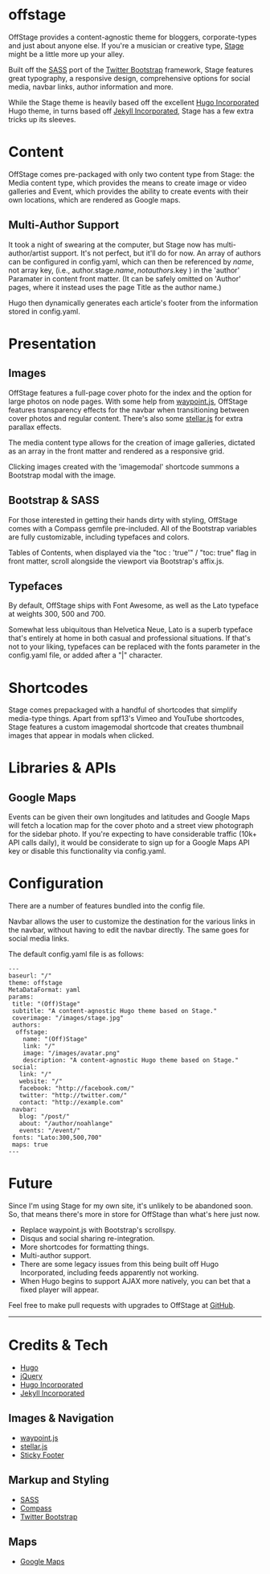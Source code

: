 offstage
========

OffStage provides a content-agnostic theme for bloggers, corporate-types and just about anyone else. If you're a musician or creative type, [Stage](https://github.com/noahlange/stage) might be a little more up your alley.

Built off the [SASS](http://sass-lang.com/) port of the [Twitter Bootstrap](http://getbootstrap.com/) framework, Stage features great typography, a responsive design, comprehensive options for social media, navbar links, author information and more.

While the Stage theme is heavily based off the excellent [Hugo Incorporated](https://github.com/nilproductions/hugo-incorporated) Hugo theme, in turns based off [Jekyll Incorporated](https://github.com/kippt/jekyll-incorporated), Stage has a few extra tricks up its sleeves.

# Content

OffStage comes pre-packaged with only two content type from Stage: the Media content type, which provides the means to create image or video galleries and Event, which provides the ability to create events with their own locations, which are rendered as Google maps.

## Multi-Author Support

It took a night of swearing at the computer, but Stage now has multi-author/artist support. It's not perfect, but it'll do for now. An array of authors can be configured in config.yaml, which can then be referenced by *name*, not array key, (i.e., author.stage.$name, not authors.$key ) in the 'author' Paramater in content front matter. (It can be safely omitted on 'Author' pages, where it instead uses the page Title as the author name.)

Hugo then dynamically generates each article's footer from the information stored in config.yaml.

# Presentation

## Images

OffStage features a full-page cover photo for the index and the option for large photos on node pages. With some help from [waypoint.js](http://imakewebthings.com/jquery-waypoints/), OffStage features  transparency effects for the navbar when transitioning between cover photos and regular content. There's also some [stellar.js](http://markdalgleish.com/projects/stellar.js/) for extra parallax effects.

The media content type allows for the creation of image galleries, dictated as an array in the front matter and rendered as a responsive grid.

Clicking images created with the 'imagemodal' shortcode summons a Bootstrap modal with the image.

## Bootstrap & SASS

For those interested in getting their hands dirty with styling, OffStage comes with a Compass gemfile  pre-included. All of the Bootstrap variables are fully customizable, including typefaces and colors.

Tables of Contents, when displayed via the "toc : 'true'" / "toc: true" flag in front matter, scroll alongside the viewport via Bootstrap's affix.js.

## Typefaces

By default, OffStage ships with Font Awesome, as well as the Lato typeface at weights 300, 500 and 700.

Somewhat less ubiquitous than Helvetica Neue, Lato is a superb typeface that's entirely at home in both casual and professional situations. If that's not to your liking, typefaces can be replaced with the fonts parameter in the config.yaml file, or added after a "|" character.

# Shortcodes

Stage comes prepackaged with a handful of shortcodes that simplify media-type things. Apart from spf13's Vimeo and YouTube shortcodes, Stage features a custom imagemodal shortcode that creates thumbnail images that appear in modals when clicked.

# Libraries & APIs

## Google Maps

Events can be given their own longitudes and latitudes and Google Maps will fetch a location map for the cover photo and a street view photograph for the sidebar photo. If you're expecting to have considerable traffic (10k+ API calls daily), it would be considerate to sign up for a Google Maps API key or disable this functionality via config.yaml.

# Configuration

There are a number of features bundled into the config file.

Navbar allows the user to customize the destination for the various links in the navbar, without having to edit the navbar directly. The same goes for social media links.

The default config.yaml file is as follows:

```
---
baseurl: "/"
theme: offstage
MetaDataFormat:	yaml
params:
 title: "(Off)Stage"
 subtitle: "A content-agnostic Hugo theme based on Stage."
 coverimage: "/images/stage.jpg"
 authors:
  offstage:
    name: "(Off)Stage"
    link: "/"
    image: "/images/avatar.png"
    description: "A content-agnostic Hugo theme based on Stage."
 social:
   link: "/"
   website: "/"
   facebook: "http://facebook.com/"
   twitter: "http://twitter.com/"
   contact: "http://example.com"
 navbar:
   blog: "/post/"
   about: "/author/noahlange"
   events: "/event/"
 fonts: "Lato:300,500,700"
 maps: true
---
```

# Future

Since I'm using Stage for my own site, it's unlikely to be abandoned soon. So, that means there's more in store for OffStage than what's here just now.

- Replace waypoint.js with Bootstrap's scrollspy.
- Disqus and social sharing re-integration.
- More shortcodes for formatting things.
- Multi-author support.
- There are some legacy issues from this being built off Hugo Incorporated, including feeds apparently not working.
- When Hugo begins to support AJAX more natively, you can bet that a fixed player will appear.

Feel free to make pull requests with upgrades to OffStage at [GitHub](http://github.com/noahlange/offstage).

***

# Credits & Tech
* [Hugo](http://hugo.spf13.com)
* [jQuery](http://jquery.org)
* [Hugo Incorporated](https://github.com/nilproductions/hugo-incorporated)
* [Jekyll Incorporated](https://github.com/kippt/jekyll-incorporated)

## Images & Navigation
* [waypoint.js](http://imakewebthings.com/jquery-waypoints/)
* [stellar.js](http://markdalgleish.com/projects/stellar.js/)
* [Sticky Footer](http://www.cssstickyfooter.com/)

## Markup and Styling
* [SASS](http://sass-lang.com/)
* [Compass](http://compass-style.org/)
* [Twitter Bootstrap](http://getbootstrap.com/)

## Maps
* [Google Maps](google.com/maps)
